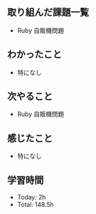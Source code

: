 ## 取り組んだ課題一覧
- Ruby 自販機問題
## わかったこと
- 特になし
## 次やること
- Ruby 自販機問題
## 感じたこと
- 特になし
## 学習時間
- Today: 2h
- Total: 148.5h